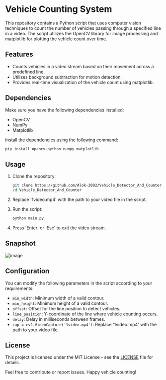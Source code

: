 # Vehicle Counting System

This repository contains a Python script that uses computer vision techniques to count the number of vehicles passing through a specified line in a video. The script utilizes the OpenCV library for image processing and matplotlib for plotting the vehicle count over time.

## Features
- Counts vehicles in a video stream based on their movement across a predefined line.
- Utilizes background subtraction for motion detection.
- Provides real-time visualization of the vehicle count using matplotlib.

## Dependencies
Make sure you have the following dependencies installed:
- OpenCV
- NumPy
- Matplotlib

Install the dependencies using the following command:
```bash
pip install opencv-python numpy matplotlib
```

## Usage
1. Clone the repository:
   ```bash
   git clone https://github.com/Alok-2002/Vehicle_Detector_And_Counter.git
   cd Vehicle_Detector_And_Counter
   ```

2. Replace '1video.mp4' with the path to your video file in the script.

3. Run the script:
   ```bash
   python main.py
   ```

4. Press 'Enter' or 'Esc' to exit the video stream.

## Snapshot

![image](https://github.com/Alok-2002/Vehicle_Detector_And_Counter/assets/93814546/8df06bc0-11de-40ee-9400-91a042c0ed9a)


## Configuration
You can modify the following parameters in the script according to your requirements:

- `min_width`: Minimum width of a valid contour.
- `min_height`: Minimum height of a valid contour.
- `offset`: Offset for the line position to detect vehicles.
- `line_position`: Y-coordinate of the line where vehicle counting occurs.
- `delay`: Delay in milliseconds between frames.
- `cap = cv2.VideoCapture('1video.mp4')`: Replace '1video.mp4' with the path to your video file.

## License
This project is licensed under the MIT License - see the [LICENSE](LICENSE) file for details.

Feel free to contribute or report issues. Happy vehicle counting!
